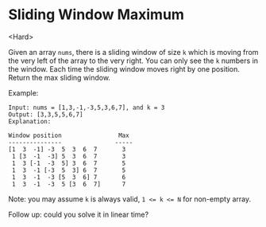 # Sliding Window Maximum

\<Hard>

Given an array `nums`, there is a sliding window of size `k` which is moving
from the very left of the array to the very right. You can only see the `k`
numbers in the window. Each time the sliding window moves right by one position.
Return the max sliding window.

Example:

```
Input: nums = [1,3,-1,-3,5,3,6,7], and k = 3
Output: [3,3,5,5,6,7] 
Explanation:

Window position                Max
---------------               -----
[1  3  -1] -3  5  3  6  7       3
 1 [3  -1  -3] 5  3  6  7       3
 1  3 [-1  -3  5] 3  6  7       5
 1  3  -1 [-3  5  3] 6  7       5
 1  3  -1  -3 [5  3  6] 7       6
 1  3  -1  -3  5 [3  6  7]      7
```

Note: you may assume `k` is always valid, `1 <= k <= N` for non-empty array.

Follow up: could you solve it in linear time?
